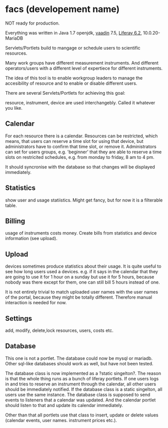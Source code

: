 facs (developement name)
======

NOT ready for production.

Everything was written in Java 1.7 openjdk, [vaadin](https://vaadin.com/hom://vaadin.com/home) 7.5, [Liferay 6.2](https://www.liferay.com/),
10.0.20-MariaDB

Servlets/Portlets build to mangage or schedule users to scientific resources.

Many work groups have different measurement instruments. And different
operators/users with a different level of expertiece for different instruments.

The idea of this tool is to enable workgroup leaders to manage the
accesibility of resource and to enable or disable different users.

There are several Servlets/Portlets for achieving this goal:

resource, instrument, device are used interchangebly. Called it whatever you
like.

Calendar
-----
For each resource there is a calendar.
Resources can be restricted, which means, that users can reserve a time slot for
using that device, but administrators have to confirm that time slot, or remove
it.
Administrators can set for users groups, e.g. 'beginner' that they are
able to reserve a time slots on restricited schedules, e.g. from monday to
friday, 8 am to 4 pm.

It should syncronise with the database so that changes will be displayed
immediately.


Statistics
-----
show user and usage statiistics. Might get fancy, but for now it is a filterable
table.


Billing
-----
usage of instruments costs money. Create bills from statistics and device
information (see upload).



Upload
-----
devices sometimes produce statistics about their usage. It is quite useful to
see how long users used a devices. e.g. if it says in the calendar that they are
going to use it for 1 hour on a sunday but use it for 5 hours, because nobody was there except for them, one can still bill 5 hours instead
of one.

It is not entirely trivial to match uploaded user names with the user names of
the portal, because they might be totally different. Therefore manual
interaction is needed for now.


Settings
-----
add, modify, delete,lock resources, users, costs etc.



Database
-----
This one is not a portlet.
The database could now be mysql or mariadb. Other sql-like databases should work
as well, but have not been tested.

The database class is now implemented as a ?static singelton?.
The reason is that the whole thing runs as a bunch of liferay portlets. 
If one users logs in and tries to reserve an instrument through the calendar,
all other users should be immediately notified. If the database class is a static
singelton, all users use the same instance.
The database class is supposed to send events to listeners that a calendar was
updated. And the calendar portlet should listen to that and update its calendar
immediately.

Other than that all portlets use that class to insert, update or delete values (calendar events, user names. instrument prices etc.).



